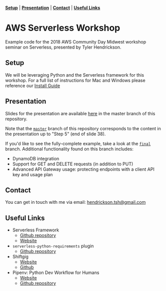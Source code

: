 **[Setup](#setup)** | **[Presentation](#presentation)** | **[Contact](#contact)** | **[Useful Links](#useful-links)**

# AWS Serverless Workshop

Example code for the 2018 AWS Community Day Midwest workshop seminar on Serverless, presented by Tyler Hendrickson.

## Setup

We will be leveraging Python and the Serverless framework for this workshop. For a full list of instructions for Mac and Windows please reference our [Install Guide](documentation/InstallGuide.md)


## Presentation

Slides for the presentation are available [here](https://github.com/shiftgig/aws-serverless-workshop/blob/master/presentation-slides.pdf) 
in the master branch of this repository.

Note that the [`master`](https://github.com/shiftgig/aws-serverless-workshop/tree/master) branch of this repository
corresponds to the content in the presentation up to "Step 5" (end of slide 38).

If you'd like to see the fully-complete example, take a look at the [`final`](https://github.com/shiftgig/aws-serverless-workshop/tree/final)
branch. Additional functionality found on this branch includes:
* DynamoDB integration
* Support for GET and DELETE requests (in addition to PUT)
* Advanced API Gateway usage: protecting endpoints with a client API key and usage plan


## Contact

You can get in touch with me via email: [hendrickson.tsh@gmail.com](mailto:hendrickson.tsh@gmail.com)


## Useful Links

* Serverless Framework
    * [Github repository](https://github.com/serverless/serverless)
    * [Website](https://serverless.com/)
* `serverless-python-requirements` plugin
    * [Github repository](https://github.com/UnitedIncome/serverless-python-requirements)
* Shiftgig
    * [Website](https://shiftgig.com)
    * [Github](https://github.com/shiftgig)
* Pipenv: Python Dev Workflow for Humans
    * [Website](https://docs.pipenv.org/)
    * [Github repository](https://github.com/pypa/pipenv)
